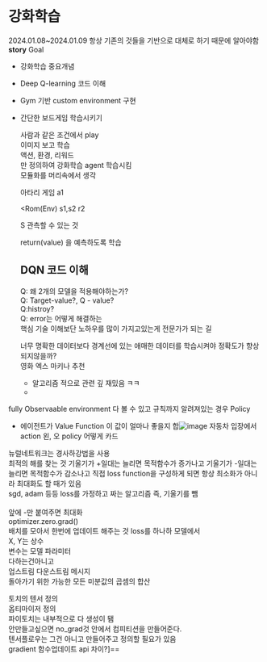# 강화학습
2024.01.08~2024.01.09
항상 기존의 것들을 기반으로 대체로 하기 때문에 알아야함
**story**
Goal
- 강화학습 중요개념
- Deep Q-learning 코드 이해
- Gym 기반 custom environment 구현
- 간단한 보드게임 학습시키기

  사람과 같은 조건에서 play<br/>
  이미지 보고 학습<br/>
  액션, 환경, 리워드<br/>
  만 정의하여 강화학습 agent 학습시킴<br/>
  모듈화를 머리속에서 생각<br/>

  아타리 게임
  <Agent> a1
  
  <Rom(Env) s1,s2
  r2
  
  S 관측할 수 있는 것

  return(value) 을 예측하도록 학습

  ## DQN 코드 이해
  Q: 왜 2개의 모델을 적용해야하는가?<br/>
  Q: Target-value?, Q - value?<br/>
  Q:histroy?<br/>
  Q: error는 어떻게 해결하는<br/>
  핵심 기술 이해보단 노하우를 많이 가지고있는게 전문가가 되는 길<br/>

  너무 명확한 데이터보다 경계선에 있는 애매한 데이터를 학습시켜야 정확도가 향상되지않을까?<br/>
  영화 엑스 마키나 추천<br/>
  - 알고리즘 적으로 관련 깊 재밌음 ㅋㅋ
  - 
fully Observaable environment
다 볼 수 있고 규칙까지 알려져있는 경우
Policy
- 에이전트가
Value Function
이 값이 얼마나 좋을지
합![image](https://github.com/barabonda/SK-AI-FLY/assets/108683454/23393fd2-10a0-4c51-8690-abbe375ad2ba)
자동차 입장에서 action 왼, 오
policy 
어떻게 카드

뉴럴네트워크는 경사하강법을 사용  
최적의 해를 찾는 것
기울기가 +일대는 늘리면 목적함수가 증가나고
기울기가 -일대는 늘리면 목적함수가 감소나고
직접 loss function을 구성하게 되면 항상 최소화가 아니라 최대화도 할 때가 있음<br/>
sgd, adam 등등 loss를 가정하고 짜는 알고리즘 즉, 기울기를 뺌<br/>  
앞에 -만 붙여주면 최대화  <br/>
optimizer.zero.grad()<br/>
배치를 모아서 한번에 업데이트 해주는 것 loss를 하나하
모델에서<br/>
X, Y는 상수<br/>
변수는 모델 파라미터<br/>
다하는건아니고<br/>
업스트림 다운스트림 메시지<br/>
돌아가기 위한 가능한 모든 미분값의 곱셈의 합산<br/>

토치의 텐서 정의  <br/>
옵티마이저 정의  <br/>
파이토치는 내부적으로 다 생성이 됌<br/>
안만들고싶으면 no_grad것 안에서 컴피티션을 만들어준다.<br/>
텐서플로우는 그건 아니고 만들어주고 정의할 필요가 있음<br/>
gradient 함수업데이트 api 차이?]==<br/>
